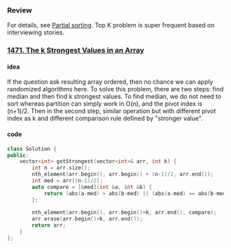 ### Review

For details, see [Partial sorting](https://en.wikipedia.org/wiki/Partial_sorting). Top K problem is  super frequent based on interviewing stories.



### [1471. The k Strongest Values in an Array](https://leetcode.com/problems/the-k-strongest-values-in-an-array/)

#### idea

If the question ask resulting array ordered, then no chance we can apply randomized algorithms here.  To solve this problem, there are two steps: find median and then find k strongest values. To find median, we do not need to sort whereas partition can simply work in O(n), and the pivot index is (n+1)/2.  Then in the second step, similar operation but with different pivot index as k and different comparison rule defined by "stronger value".

#### code

```c++
class Solution {
public:
    vector<int> getStrongest(vector<int>& arr, int k) {
        int n = arr.size();
        nth_element(arr.begin(), arr.begin() + (n-1)/2, arr.end());
        int med = arr[(n-1)/2];
        auto compare = [&med](int &a, int &b) {
            return (abs(a-med) > abs(b-med) || (abs(a-med) == abs(b-med) && a > b));
        };
        
        nth_element(arr.begin(), arr.begin()+k, arr.end(), compare);
        arr.erase(arr.begin()+k, arr.end());
        return arr;
    }
};
```

